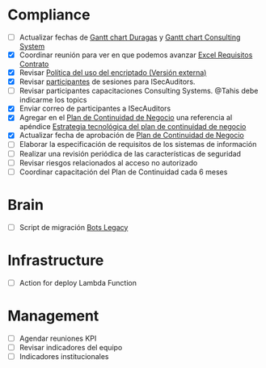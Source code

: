 # Compliance

- [ ] Actualizar fechas de [Gantt chart Duragas](https://docs.google.com/spreadsheets/d/1rIuKiZk6hqff2G7IrJ3J6MQ2pUWCR68LiJUiTxN79YA/edit) y [Gantt chart Consulting System](https://docs.google.com/spreadsheets/d/1vubJ8QpLfNiXsSibrtFJoypHTa5Zr2VDnwbH0RR3bG8/edit)
- [x] Coordinar reunión para ver en que podemos avanzar [Excel Requisitos Contrato](https://docs.google.com/spreadsheets/d/1R7gFxDOLAk_z11wR5Kz5MYvwtq1ELf0ubU2USXZOPJk/edit?gid=612751547#gid=612751547) 
- [x] Revisar [Política del uso del encriptado \(Versión externa\)](https://docs.google.com/document/d/1kMRnFa9AATkWnHYCzRvZ6EkjulRlDoZz/edit)
- [x] Revisar [participantes](https://docs.google.com/spreadsheets/d/13aAGJndBDUJX7LcjN__XiU2SMmuu-0nKNRaF1RzefhQ/edit) de sesiones para ISecAuditors. 
- [ ] Revisar participantes capacitaciones Consulting Systems. @Tahis debe indicarme los topics
- [x] Enviar correo de participantes a ISecAuditors
- [x] Agregar en el [Plan de Continuidad de Negocio](https://docs.google.com/document/d/1fkkRosHHNR5O1hquzT3iDao2X6kY9Eof/edit) una referencia al apéndice [Estrategia tecnológica del plan de continuidad de negocio](https://docs.google.com/document/d/1XO84PRc-yXgxo4uMNswBLiEULiIcjl23jPdpOT5J9UA/edit)
- [x] Actualizar fecha de aprobación de [Plan de Continuidad de Negocio](https://docs.google.com/document/d/1fkkRosHHNR5O1hquzT3iDao2X6kY9Eof/edit)
- [ ] Elaborar la especificación de requisitos de los sistemas de información
- [ ] Realizar una revisión periódica de las características de seguridad
- [ ] Revisar riesgos relacionados al acceso no autorizado
- [ ] Coordinar capacitación del Plan de Continuidad cada 6 meses
# Brain

- [ ] Script de migración [Bots Legacy](https://www.notion.so/jelou/Procedimiento-general-9915fa39caa1447c94e758b108f27d4f)
# Infrastructure

- [ ] Action for deploy Lambda Function

# Management
- [ ] Agendar reuniones KPI
- [ ] Revisar indicadores del equipo
- [ ] Indicadores institucionales